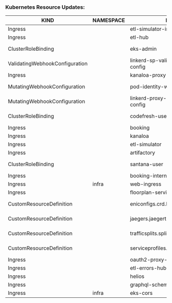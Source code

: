 ### Kubernetes Resource Updates:

| KIND                             | NAMESPACE     | NAME                                    | API_VERSION                            | REPLACE_WITH (SINCE)               |
|----------------------------------|---------------|-----------------------------------------|----------------------------------------|------------------------------------|
| Ingress                          | <undefined>   | etl-simulator-internal                  | networking.k8s.io/v1beta1              | networking.k8s.io/v1 (1.19.0)      |
| Ingress                          | <undefined>   | etl-hub                                 | networking.k8s.io/v1beta1              | networking.k8s.io/v1 (1.19.0)      |
| ClusterRoleBinding               | <undefined>   | eks-admin                               | rbac.authorization.k8s.io/v1beta1      | rbac.authorization.k8s.io/v1 (1.8.0)|
| ValidatingWebhookConfiguration   | <undefined>   | linkerd-sp-validator-webhook-config     | admissionregistration.k8s.io/v1beta1   | admissionregistration.k8s.io/v1 (1.16.0)|
| Ingress                          | <undefined>   | kanaloa-proxy                           | networking.k8s.io/v1beta1              | networking.k8s.io/v1 (1.19.0)      |
| MutatingWebhookConfiguration     | <undefined>   | pod-identity-webhook                    | admissionregistration.k8s.io/v1beta1   | admissionregistration.k8s.io/v1 (1.16.0)|
| MutatingWebhookConfiguration     | <undefined>   | linkerd-proxy-injector-webhook-config   | admissionregistration.k8s.io/v1beta1   | admissionregistration.k8s.io/v1 (1.16.0)|
| ClusterRoleBinding               | <undefined>   | codefresh-user                          | rbac.authorization.k8s.io/v1beta1      | rbac.authorization.k8s.io/v1 (1.8.0)|
| Ingress                          | <undefined>   | booking                                 | networking.k8s.io/v1beta1              | networking.k8s.io/v1 (1.19.0)      |
| Ingress                          | <undefined>   | kanaloa                                 | networking.k8s.io/v1beta1              | networking.k8s.io/v1 (1.19.0)      |
| Ingress                          | <undefined>   | etl-simulator                           | networking.k8s.io/v1beta1              | networking.k8s.io/v1 (1.19.0)      |
| Ingress                          | <undefined>   | artifactory                             | networking.k8s.io/v1beta1              | networking.k8s.io/v1 (1.19.0)      |
| ClusterRoleBinding               | <undefined>   | santana-user                            | rbac.authorization.k8s.io/v1beta1      | rbac.authorization.k8s.io/v1 (1.8.0)|
| Ingress                          | <undefined>   | booking-internal                        | networking.k8s.io/v1beta1              | networking.k8s.io/v1 (1.19.0)      |
| Ingress                          | infra         | web-ingress                             | networking.k8s.io/v1beta1              | networking.k8s.io/v1 (1.19.0)      |
| Ingress                          | <undefined>   | floorplan-service-internal              | networking.k8s.io/v1beta1              | networking.k8s.io/v1 (1.19.0)      |
| CustomResourceDefinition         | <undefined>   | eniconfigs.crd.k8s.amazonaws.com        | apiextensions.k8s.io/v1beta1           | apiextensions.k8s.io/v1 (1.16.0)   |
| CustomResourceDefinition         | <undefined>   | jaegers.jaegertracing.io                | apiextensions.k8s.io/v1beta1           | apiextensions.k8s.io/v1 (1.16.0)   |
| CustomResourceDefinition         | <undefined>   | trafficsplits.split.smi-spec.io         | apiextensions.k8s.io/v1beta1           | apiextensions.k8s.io/v1 (1.16.0)   |
| CustomResourceDefinition         | <undefined>   | serviceprofiles.linkerd.io              | apiextensions.k8s.io/v1beta1           | apiextensions.k8s.io/v1 (1.16.0)   |
| Ingress                          | <undefined>   | oauth2-proxy-linkerd                    | networking.k8s.io/v1beta1              | networking.k8s.io/v1 (1.19.0)      |
| Ingress                          | <undefined>   | etl-errors-hub                          | networking.k8s.io/v1beta1              | networking.k8s.io/v1 (1.19.0)      |
| Ingress                          | <undefined>   | helios                                  | networking.k8s.io/v1beta1              | networking.k8s.io/v1 (1.19.0)      |
| Ingress                          | <undefined>   | graphql-schema-registry                 | networking.k8s.io/v1beta1              | networking.k8s.io/v1 (1.19.0)      |
| Ingress                          | infra         | eks-cors                                | networking.k8s.io/v1beta1              |                                      |
